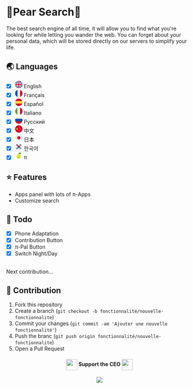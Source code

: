 # 🍐Pear Search🍐

The best search engine of all time, it will allow you to find what you're looking for while letting you wander the web. You can forget about your personal data, which will be stored directly on our servers to simplify your life.

## 🌏 Languages

- [x] <img src="img/Country Flags/united-kingdom.png" width="20px" height="20px"> English
- [x] <img src="img/Country Flags/france.png" width="20px" height="20px"> Français
- [x] <img src="img/Country Flags/spain.png" width="20px" height="20px"> Español
- [x] <img src="img/Country Flags/italy.png" width="20px" height="20px"> Italiano
- [x] <img src="img/Country Flags/russia.png" width="20px" height="20px"> Русский
- [x] <img src="img/Country Flags/china.png" width="20px" height="20px"> 中文
- [x] <img src="img/Country Flags/japan.png" width="20px" height="20px"> 日本
- [x] <img src="img/Country Flags/south-korea.png" width="20px" height="20px"> 한국어
- [x] <img src="img/Pear.png" width="20px" height="20px"> π

## ⭐ Features

- Apps panel with lots of π-Apps
- Customize search

<!-- ## 🚩 Marker

To add a marker, press `CTRL+M`. The marker will appear on the seekbar which can be useful to highlight or mark favourite parts.
To clear all markers, press `CTRL+C`. The markers will automatically show up when playing songs.
-->

## 📝 Todo

- [x] Phone Adaptation
- [x] Contribution Button
- [x] π-Pal Button
- [x] Switch Night/Day
<br>
Next contribution...

## 🚩 Contribution

1. Fork this repository
2. Create a branch (`git checkout -b fonctionnalité/nouvelle-fonctionnalite`)
3. Commit your changes (`git commit -am 'Ajouter une nouvelle fonctionnalité'`)
4. Push the branc (`git push origin fonctionnalité/nouvelle-fonctionnalite`)
5. Open a Pull Request

<h4 align="center">
  <img src='https://raw.githubusercontent.com/rahulbanerjee26/githubProfileReadmeGenerator/main/gifs/handShake.gif' width="30px" height="30px" align="center">
  Support the CEO
  <img src='https://raw.githubusercontent.com/rahulbanerjee26/githubProfileReadmeGenerator/main/gifs/handShake.gif' width="30px" height="30px" align="center"></h4>
<p align="center">
  <a href="https://lucasm548.github.io/Pear-Search/Coffee.html"><img src="https://cdn.buymeacoffee.com/buttons/v2/default-yellow.png" target="_blank" width="220"/></a>
</p>
